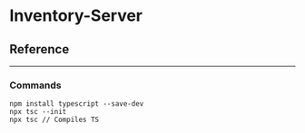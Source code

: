 # Inventory-Server

## Reference

<hr>

### Commands

```shell
npm install typescript --save-dev
npx tsc --init
npx tsc // Compiles TS
```